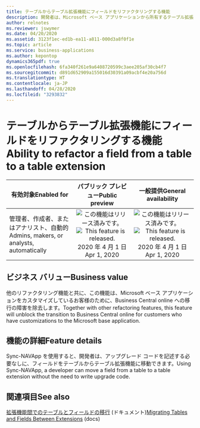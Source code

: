 ```yaml
---
title: テーブルからテーブル拡張機能にフィールドをリファクタリングする機能
description: 開発者は、Microsoft ベース アプリケーションから所有するテーブル拡張機能にカスタマイズをリファクタリングできます
author: relnotes
ms.reviewer: jswymer
ms.date: 04/20/2020
ms.assetid: 3123f1ec-ed1b-ea11-a811-000d3a8f0f1e
ms.topic: article
ms.service: business-applications
ms.author: kepontop
dynamics365pdf: true
ms.openlocfilehash: 6fa340f261e9a6408720599c3aee205af30cb4f7
ms.sourcegitcommit: d891d652909a155016d30391a09acbf4e20a756d
ms.translationtype: HT
ms.contentlocale: ja-JP
ms.lasthandoff: 04/28/2020
ms.locfileid: "3293832"
---
```

# <a name="ability-to-refactor-a-field-from-a-table-to-a-table-extension"></a><span data-ttu-id="2d28a-103">テーブルからテーブル拡張機能にフィールドをリファクタリングする機能</span><span class="sxs-lookup"><span data-stu-id="2d28a-103">Ability to refactor a field from a table to a table extension</span></span>


| <span data-ttu-id="2d28a-104">有効対象</span><span class="sxs-lookup"><span data-stu-id="2d28a-104">Enabled for</span></span>    |  <span data-ttu-id="2d28a-105">パブリック プレビュー</span><span class="sxs-lookup"><span data-stu-id="2d28a-105">Public preview</span></span> | <span data-ttu-id="2d28a-106">一般提供</span><span class="sxs-lookup"><span data-stu-id="2d28a-106">General availability</span></span> | 
| ---------- | :----------: |:----------: |
|<span data-ttu-id="2d28a-107">管理者、作成者、またはアナリスト、自動的</span><span class="sxs-lookup"><span data-stu-id="2d28a-107">Admins, makers, or analysts, automatically</span></span>|<span data-ttu-id="2d28a-108">![この機能はリリース済みです。](/dynamics365-release-plan/media/green-checkmark.png "この機能はリリース済みです。")</span><span class="sxs-lookup"><span data-stu-id="2d28a-108">![This feature is released.](/dynamics365-release-plan/media/green-checkmark.png "This feature is released.")</span></span> <span data-ttu-id="2d28a-109">2020 年 4 月 1 日</span><span class="sxs-lookup"><span data-stu-id="2d28a-109">Apr 1, 2020</span></span>| <span data-ttu-id="2d28a-110">![この機能はリリース済みです。](/dynamics365-release-plan/media/green-checkmark.png "この機能はリリース済みです。")</span><span class="sxs-lookup"><span data-stu-id="2d28a-110">![This feature is released.](/dynamics365-release-plan/media/green-checkmark.png "This feature is released.")</span></span> <span data-ttu-id="2d28a-111">2020 年 4 月 1 日</span><span class="sxs-lookup"><span data-stu-id="2d28a-111">Apr 1, 2020</span></span>|


## <a name="business-value"></a><span data-ttu-id="2d28a-112">ビジネス バリュー</span><span class="sxs-lookup"><span data-stu-id="2d28a-112">Business value</span></span>
<!-- bv start -->
<span data-ttu-id="2d28a-113">他のリファクタリング機能と共に、この機能は、Microsoft ベース アプリケーションをカスタマイズしているお客様のために、Business Central online への移行の障害を除去します。</span><span class="sxs-lookup"><span data-stu-id="2d28a-113">Together with other refactoring features, this feature will unblock the transition to Business Central online for customers who have customizations to the Microsoft base application.</span></span>
<!-- bv end -->



## <a name="feature-details"></a><span data-ttu-id="2d28a-114">機能の詳細</span><span class="sxs-lookup"><span data-stu-id="2d28a-114">Feature details</span></span>
<!--feature detail start -->
<span data-ttu-id="2d28a-115">Sync-NAVApp を使用すると、開発者は、アップグレード コードを記述する必要なしに、フィールドをテーブルからテーブル拡張機能に移動できます。</span><span class="sxs-lookup"><span data-stu-id="2d28a-115">Using Sync-NAVApp, a developer can move a field from a table to a table extension without the need to write upgrade code.</span></span>
<!--feature detail end -->










## <a name="see-also"></a><span data-ttu-id="2d28a-116">関連項目</span><span class="sxs-lookup"><span data-stu-id="2d28a-116">See also</span></span>

<!--docs start-->
<span data-ttu-id="2d28a-117">[拡張機能間でのテーブルとフィールドの移行](https://docs.microsoft.com/dynamics365/business-central/dev-itpro/developer/devenv-migrate-table-fields) (ドキュメント)</span><span class="sxs-lookup"><span data-stu-id="2d28a-117">[Migrating Tables and Fields Between Extensions](https://docs.microsoft.com/dynamics365/business-central/dev-itpro/developer/devenv-migrate-table-fields) (docs)</span></span>
<!--docs end-->
